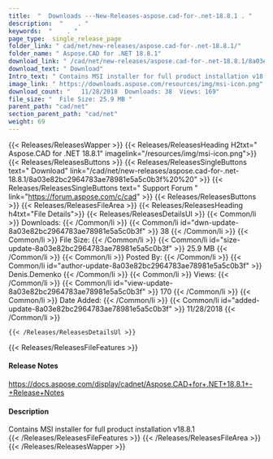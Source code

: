 ```yaml
---
title:  "  Downloads ---New-Releases-aspose.cad-for-.net-18.8.1 . " 
description:  "    . " 
keywords:  "    . " 
page_type:  single_release_page
folder_link: " cad/net/new-releases/aspose.cad-for-.net-18.8.1/"
folder_name: " Aspose.CAD for .NET 18.8.1"
download_link: " /cad/net/new-releases/aspose.cad-for-.net-18.8.1/8a03e82bc2964783ae78981e5a5c0b3f"
download_text: " Download"
Intro_text: " Contains MSI installer for full product installation v18.8.1"
image_link: " https://downloads.aspose.com/resources/img/msi-icon.png"
download_count: "   11/28/2018  Downloads: 38  Views: 169"
file_size: "  File Size: 25.9 MB "
parent_path: "cad/net"
section_parent_path: "cad/net"
weight: 69 
---
```


{{< Releases/ReleasesWapper >}}
  {{< Releases/ReleasesHeading H2txt=" Aspose.CAD for .NET 18.8.1" imagelink="/resources/img/msi-icon.png">}}
  {{< Releases/ReleasesButtons >}}
    {{< Releases/ReleasesSingleButtons text=" Download" link="/cad/net/new-releases/aspose.cad-for-.net-18.8.1/8a03e82bc2964783ae78981e5a5c0b3f%20%20" >}}
    {{< Releases/ReleasesSingleButtons text=" Support Forum " link="https://forum.aspose.com/c/cad" >}}
  {{< Releases/ReleasesButtons >}}
  {{< Releases/ReleasesFileArea >}}
    {{< Releases/ReleasesHeading h4txt="File Details">}}
    {{< Releases/ReleasesDetailsUl >}}
            {{< Common/li  >}} Downloads: {{< /Common/li >}} 
      {{< Common/li id="dwn-update-8a03e82bc2964783ae78981e5a5c0b3f" >}} 38 {{< /Common/li >}} 
      {{< Common/li  >}} File Size: {{< /Common/li >}} 
      {{< Common/li id="size-update-8a03e82bc2964783ae78981e5a5c0b3f" >}} 25.9 MB {{< /Common/li >}} 
      {{< Common/li  >}} Posted By: {{< /Common/li >}} 
      {{< Common/li id="author-update-8a03e82bc2964783ae78981e5a5c0b3f" >}} Denis.Demenko {{< /Common/li >}} 
      {{< Common/li  >}} Views: {{< /Common/li >}} 
      {{< Common/li id="view-update-8a03e82bc2964783ae78981e5a5c0b3f" >}} 170 {{< /Common/li >}} 
      {{< Common/li  >}} Date Added: {{< /Common/li >}} 
      {{< Common/li id="added-update-8a03e82bc2964783ae78981e5a5c0b3f" >}} 11/28/2018 {{< /Common/li >}} 

    {{< /Releases/ReleasesDetailsUl >}}

  {{< Releases/ReleasesFileFeatures >}}
      <h4>Release Notes</h4><div><a href="https://docs.aspose.com/display/cadnet/Aspose.CAD+for+.NET+18.8.1+-+Release+Notes">https://docs.aspose.com/display/cadnet/Aspose.CAD+for+.NET+18.8.1+-+Release+Notes</a></div><h4>Description</h4><div class="HTMLDescription">Contains MSI installer for full product installation v18.8.1</div>
  {{< /Releases/ReleasesFileFeatures >}}
 {{< /Releases/ReleasesFileArea >}}
{{< /Releases/ReleasesWapper >}}


